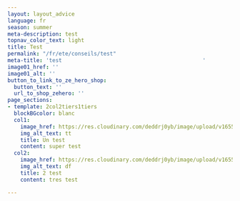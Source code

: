 ```yaml
---
layout: layout_advice
language: fr
season: summer
meta-description: test
topnav_color_text: light
title: Test
permalink: "/fr/ete/conseils/test"
meta-title: 'test                                            '
image01_href: ''
image01_alt: ''
button_to_link_to_ze_hero_shop:
  button_text: ''
  url_to_shop_zehero: ''
page_sections:
- template: 2col2tiers1tiers
  blockBGcolor: blanc
  col1:
    image_href: https://res.cloudinary.com/deddrj0yb/image/upload/v1655304691/website/summer/IMG_9116.jpg
    img_alt_text: tt
    title: Un test
    content: super test
  col2:
    image_href: https://res.cloudinary.com/deddrj0yb/image/upload/v1655304674/website/summer/IMG_9129.jpg
    img_alt_text: df
    title: 2 test
    content: tres test

---
```

